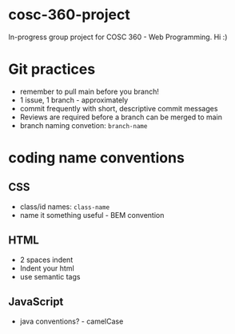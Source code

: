 # cosc-360-project
In-progress group project for COSC 360 - Web Programming. 
Hi :)

# Git practices
- remember to pull main before you branch!
- 1 issue, 1 branch - approximately
- commit frequently with short, descriptive commit messages
- Reviews are required before a branch can be merged to main
- branch naming convetion: `branch-name`

# coding name conventions
## CSS
- class/id names: `class-name`
- name it something useful - BEM convention

## HTML
- 2 spaces indent
- Indent your html
- use semantic tags

## JavaScript
- java conventions? - camelCase
